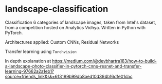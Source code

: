 # landscape-classification
Classification 6 categories of landscape images, taken from Intel's dataset, from a competition hosted on Analytics Vidhya. Written in Python with PyTorch.

Architectures applied: Custom CNNs, Residual Networks

Transfer learning using ```Torchvision```

In depth explanation at https://medium.com/@devbhartra183/how-to-build-a-landscape-photo-classifier-in-pytorch-cnns-resnet-and-transfer-learning-97682a2a1eb1?source=friends_link&sk=613189b99db8aed10d394b16dfe01dac
